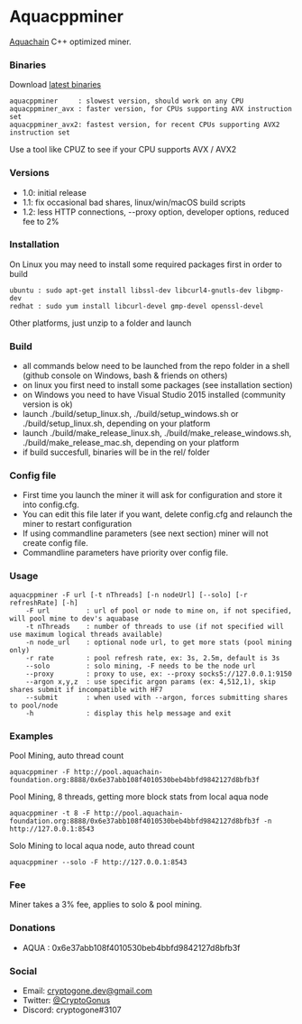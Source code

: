 # Aquacppminer
[Aquachain](https://aquachain.github.io/) C++ optimized miner.

### Binaries
Download [latest binaries](https://bitbucket.org/cryptogone/aquacppminer/downloads)

    aquacppminer     : slowest version, should work on any CPU
    aquacppminer_avx : faster version, for CPUs supporting AVX instruction set
    aquacppminer_avx2: fastest version, for recent CPUs supporting AVX2 instruction set

Use a tool like CPUZ to see if your CPU supports AVX / AVX2

### Versions
* 1.0: initial release
* 1.1: fix occasional bad shares, linux/win/macOS build scripts
* 1.2: less HTTP connections, --proxy option, developer options, reduced fee to 2%

### Installation
On Linux you may need to install some required packages first in order to build

    ubuntu : sudo apt-get install libssl-dev libcurl4-gnutls-dev libgmp-dev
    redhat : sudo yum install libcurl-devel gmp-devel openssl-devel

Other platforms, just unzip to a folder and launch

### Build
* all commands below need to be launched from the repo folder in a shell (github console on Windows, bash & friends on others)
* on linux you first need to install some packages (see installation section)
* on Windows you need to have Visual Studio 2015 installed (community version is ok)
* launch ./build/setup_linux.sh, ./build/setup_windows.sh or ./build/setup_linux.sh, depending on your platform
* launch ./build/make_release_linux.sh, ./build/make_release_windows.sh, ./build/make_release_mac.sh, depending on your platform
* if build succesfull, binaries will be in the rel/ folder

### Config file
* First time you launch the miner it will ask for configuration and store it into config.cfg. 
* You can edit this file later if you want, delete config.cfg and relaunch the miner to restart configuration
* If using commandline parameters (see next section) miner will not create config file.
* Commandline parameters have priority over config file.

### Usage
    aquacppminer -F url [-t nThreads] [-n nodeUrl] [--solo] [-r refreshRate] [-h]
        -F url         : url of pool or node to mine on, if not specified, will pool mine to dev's aquabase
        -t nThreads    : number of threads to use (if not specified will use maximum logical threads available)
        -n node_url    : optional node url, to get more stats (pool mining only)
        -r rate        : pool refresh rate, ex: 3s, 2.5m, default is 3s
        --solo         : solo mining, -F needs to be the node url
        --proxy        : proxy to use, ex: --proxy socks5://127.0.0.1:9150
        --argon x,y,z  : use specific argon params (ex: 4,512,1), skip shares submit if incompatible with HF7
        --submit       : when used with --argon, forces submitting shares to pool/node
        -h             : display this help message and exit

### Examples

Pool Mining, auto thread count

    aquacppminer -F http://pool.aquachain-foundation.org:8888/0x6e37abb108f4010530beb4bbfd9842127d8bfb3f

Pool Mining, 8 threads, getting more block stats from local aqua node

    aquacppminer -t 8 -F http://pool.aquachain-foundation.org:8888/0x6e37abb108f4010530beb4bbfd9842127d8bfb3f -n http://127.0.0.1:8543

Solo Mining to local aqua node, auto thread count

    aquacppminer --solo -F http://127.0.0.1:8543

### Fee
Miner takes a 3% fee, applies to solo & pool mining.

### Donations
* AQUA : 0x6e37abb108f4010530beb4bbfd9842127d8bfb3f

### Social
* Email: cryptogone.dev@gmail.com
* Twitter: [@CryptoGonus](https://twitter.com/CryptoGonus)
* Discord: cryptogone#3107
